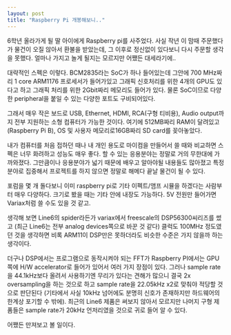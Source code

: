 ```yaml
---
layout: post
title: "Raspberry Pi 개봉해보니.."
---
```



6학년 올라가게 될 딸 아이에게 Raspberry pi를 사주었다. 사실 작년 이 맘때 주문했다가 물건이 오질 않아서 환불을 받았는데, 그 이후로 정신없이 있다보니 다시 주문할 생각을 못했다. 얼마나 가지고 놀게 될지는 모르지만 어쨌든 대세라기에..




대략적인 스펙은 이렇다. BCM2835라는 SoC가 하나 들어있는데 그안에 700 MHz짜리 1 core ARM1176 프로세서가 들어가있고 그래픽 신호처리를 위한 4개의 GPU도 있다고 하고 그래픽 처리를 위한 2Gbit짜리 메모리도 들어가 있다. 물론 SoC이므로 다양한 peripheral을 붙일 수 있는 다양한 포트도 구비되어있다.




그래서 매우 작은 보드로 USB, Ethernet, HDMI, RCA(구형 티비용), Audio output까지 전부 지원하는 소형 컴퓨터가 가능한 것이다. 여기에 512MB짜리 RAM이 달려있고 (Raspberry Pi B), OS 및 사용자 메모리로16GB짜리 SD card를 꽂아놓았다.




내가 컴퓨터를 처음 접하던 때나 내 개인 용도로 마이컴을 만들어서 쓸 때와 비교하면 스펙은 너무 화려하고 성능도 매우 좋다. 할 수 있는 응용분야는 정말로 거의 무한대에 가까와졌다. 그만큼이나 응용분야가 넓기 때문에 배우고 알아야될 내용들도 많아졌고 특정 분야로 집중해서 프로젝트를 하지 않으면 정말로 해메다 끝날 물건이 될 수 있다. 




포럼을 몇 개 돌다보니 이미 raspberry pi로 기타 이펙트/앰프 시뮬을 하겠다는 사람부터 매우 다양하다. 크기로 봤을 때는 기타 안에 내장도 가능하다. 5V 전원만 들어가면 Variax처럼 쓸 수도 있을 것 같고.




생각해 보면 Line6의 spider라든가 variax에서 freescale의 DSP56300씨리즈를 썼고 (최근 Line6는 전부 analog devices쪽으로 바꾼 것 같다) 클럭도 100MHz 정도였던 것을 생각하면 비록 ARM11이 DSP만은 못하더라도 비슷한 수준은 가지 않을까 하는 생각이다. 




더구나 DSP에서는 프로그램으로 동작시켜야 되는 FFT가 Raspberry PI에서는 GPU쪽에 H/W accelerator로 들어가 있어서 여러 가지 장점이 있다. 그러나 sample rate을 44.1kHz보다 올려서 사용하기엔 무리가 있다는 견해가 많으니 결국 2x oversampling을 하는 것으로 하고 sample rate을 22.05kHz x2로 맞춰야 적당할 것으로 판단된다 (기타에서 사실 10kHz 넘어에도 분명히 신호가 존재하지만 하드웨어의 한계상 포기할 수 밖에). 최근의 Line6 제품은 써보지 않아서 모르지만 나머지 구형 제품들은 sample rate가 20kHz 언저리였을 것으로 귀로 들어 알 수 있다. 




어쨌든 만져보고 볼 일이다.


